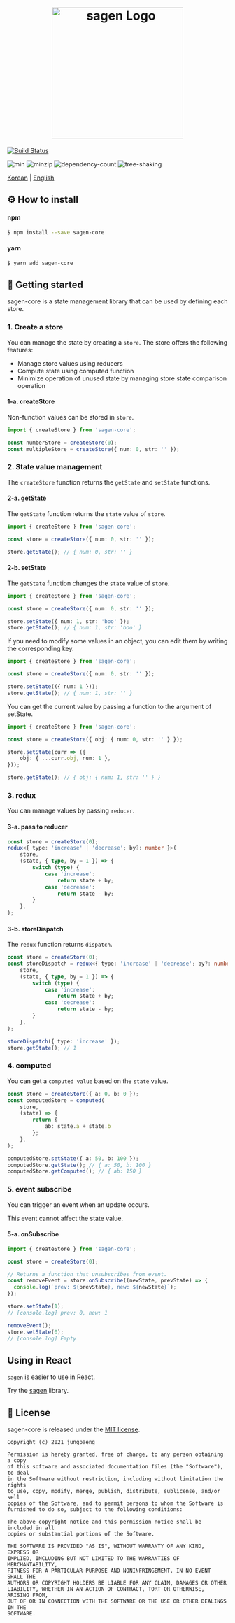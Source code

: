 <h1 align=center style="max-width: 100%;">
  <img width="300" alt="sagen Logo" src="https://user-images.githubusercontent.com/26024412/101279836-780ddb80-3808-11eb-9ff5-69693c56373e.png" style="max-width: 100%;"><br/>
</h1>

[![Build Status](https://travis-ci.com/jungpaeng/sagen-core.svg?branch=main)](https://travis-ci.com/jungpaeng/sagen-core)

![min](https://badgen.net/bundlephobia/min/sagen-core@latest)
![minzip](https://badgen.net/bundlephobia/minzip/sagen-core@latest)
![dependency-count](https://badgen.net/bundlephobia/dependency-count/sagen-core@latest)
![tree-shaking](https://badgen.net/bundlephobia/tree-shaking/sagen-core@latest)

[Korean](https://github.com/jungpaeng/sagen-core/blob/main/readme-kr.md) | [English](https://github.com/jungpaeng/sagen-core/blob/main/readme.md)

## ⚙ How to install
#### npm
```bash
$ npm install --save sagen-core
```
#### yarn
```bash
$ yarn add sagen-core
```

## 🏃 Getting started

sagen-core is a state management library that can be used by defining each store.

### 1. Create a store

You can manage the state by creating a `store`. The store offers the following features:

- Manage store values using reducers
- Compute state using computed function
- Minimize operation of unused state by managing store state comparison operation

#### 1-a. createStore

Non-function values can be stored in `store`.

```typescript
import { createStore } from 'sagen-core';

const numberStore = createStore(0);
const multipleStore = createStore({ num: 0, str: '' });
```

### 2. State value management

The `createStore` function returns the `getState` and `setState` functions.

#### 2-a. getState

The `getState` function returns the `state` value of `store`.

```typescript
import { createStore } from 'sagen-core';

const store = createStore({ num: 0, str: '' });

store.getState(); // { num: 0, str: '' }
```

#### 2-b. setState

The `getState` function changes the `state` value of `store`.

```typescript
import { createStore } from 'sagen-core';

const store = createStore({ num: 0, str: '' });

store.setState({ num: 1, str: 'boo' });
store.getState(); // { num: 1, str: 'boo' }
```

If you need to modify some values in an object, you can edit them by writing the corresponding key.

```typescript
import { createStore } from 'sagen-core';

const store = createStore({ num: 0, str: '' });

store.setState(({ num: 1 }));
store.getState(); // { num: 1, str: '' }
```

You can get the current value by passing a function to the argument of setState.

```typescript
import { createStore } from 'sagen-core';

const store = createStore({ obj: { num: 0, str: '' } });

store.setState(curr => ({
    obj: { ...curr.obj, num: 1 },
}));

store.getState(); // { obj: { num: 1, str: '' } }
```

### 3. redux

You can manage values by passing `reducer`.

#### 3-a. pass to reducer

```typescript jsx
const store = createStore(0);
redux<{ type: 'increase' | 'decrease'; by?: number }>(
    store,
    (state, { type, by = 1 }) => {
        switch (type) {
            case 'increase':
                return state + by;
            case 'decrease':
                return state - by;
        }
    },
);
```

#### 3-b. storeDispatch

The `redux` function returns `dispatch`.

```typescript jsx
const store = createStore(0);
const storeDispatch = redux<{ type: 'increase' | 'decrease'; by?: number }>(
    store,
    (state, { type, by = 1 }) => {
        switch (type) {
            case 'increase':
                return state + by;
            case 'decrease':
                return state - by;
        }
    },
);

storeDispatch({ type: 'increase' });
store.getState(); // 1
```

### 4. computed

You can get a `computed value` based on the `state` value.

```typescript jsx
const store = createStore({ a: 0, b: 0 });
const computedStore = computed(
    store,
    (state) => {
        return {
            ab: state.a + state.b
        };
    },
);

computedStore.setState({ a: 50, b: 100 });
computedStore.getState(); // { a: 50, b: 100 }
computedStore.getComputed(); // { ab: 150 }
```

### 5. event subscribe

You can trigger an event when an update occurs.

This event cannot affect the state value.

#### 5-a. onSubscribe

```ts
import { createStore } from 'sagen-core';

const store = createStore(0);

// Returns a function that unsubscribes from event.
const removeEvent = store.onSubscribe((newState, prevState) => {
  console.log(`prev: ${prevState}, new: ${newState}`);
});

store.setState(1);
// [console.log] prev: 0, new: 1

removeEvent();
store.setState(0);
// [console.log] Empty
```

## Using in React

`sagen` is easier to use in React.

Try the [sagen](https://www.npmjs.com/package/sagen) library.

## 📜 License
sagen-core is released under the [MIT license](https://github.com/jungpaeng/sagen-core/blob/main/LICENSE).

```
Copyright (c) 2021 jungpaeng

Permission is hereby granted, free of charge, to any person obtaining a copy
of this software and associated documentation files (the "Software"), to deal
in the Software without restriction, including without limitation the rights
to use, copy, modify, merge, publish, distribute, sublicense, and/or sell
copies of the Software, and to permit persons to whom the Software is
furnished to do so, subject to the following conditions:

The above copyright notice and this permission notice shall be included in all
copies or substantial portions of the Software.

THE SOFTWARE IS PROVIDED "AS IS", WITHOUT WARRANTY OF ANY KIND, EXPRESS OR
IMPLIED, INCLUDING BUT NOT LIMITED TO THE WARRANTIES OF MERCHANTABILITY,
FITNESS FOR A PARTICULAR PURPOSE AND NONINFRINGEMENT. IN NO EVENT SHALL THE
AUTHORS OR COPYRIGHT HOLDERS BE LIABLE FOR ANY CLAIM, DAMAGES OR OTHER
LIABILITY, WHETHER IN AN ACTION OF CONTRACT, TORT OR OTHERWISE, ARISING FROM,
OUT OF OR IN CONNECTION WITH THE SOFTWARE OR THE USE OR OTHER DEALINGS IN THE
SOFTWARE.
```